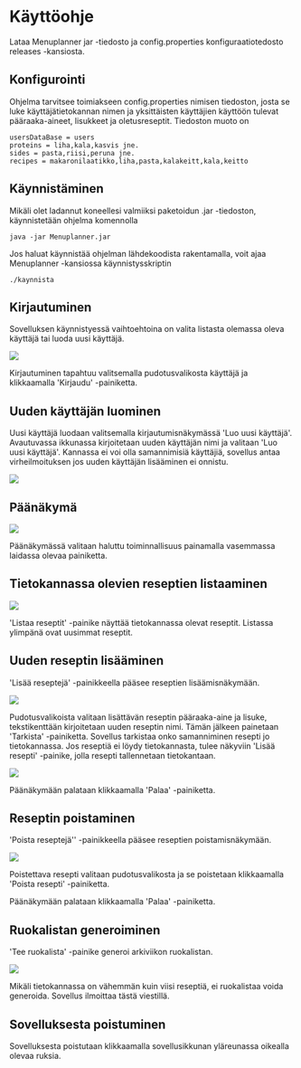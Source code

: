 <h1>Käyttöohje</h1>

Lataa Menuplanner jar -tiedosto ja config.properties konfiguraatiotedosto releases -kansiosta.

<h2>Konfigurointi</h2>

Ohjelma tarvitsee toimiakseen config.properties nimisen tiedoston, josta se luke käyttäjätietokannan nimen ja yksittäisten käyttäjien käyttöön tulevat pääraaka-aineet, lisukkeet ja oletusreseptit. Tiedoston muoto on

```
usersDataBase = users
proteins = liha,kala,kasvis jne.
sides = pasta,riisi,peruna jne.
recipes = makaronilaatikko,liha,pasta,kalakeitt,kala,keitto
```

<h2>Käynnistäminen</h2>

Mikäli olet ladannut koneellesi valmiiksi paketoidun .jar -tiedoston, käynnistetään ohjelma komennolla

<code>java -jar Menuplanner.jar</code>

Jos haluat käynnistää ohjelman lähdekoodista rakentamalla, voit ajaa Menuplanner -kansiossa käynnistysskriptin

<code>./kaynnista</code>

<h2>Kirjautuminen</h2>

Sovelluksen käynnistyessä vaihtoehtoina on valita listasta olemassa oleva käyttäjä tai luoda uusi käyttäjä.

<img src="images/loginGUI.png">

Kirjautuminen tapahtuu valitsemalla pudotusvalikosta käyttäjä ja klikkaamalla 'Kirjaudu' -painiketta.

<h2>Uuden käyttäjän luominen</h2>

Uusi käyttäjä luodaan valitsemalla kirjautumisnäkymässä 'Luo uusi käyttäjä'. Avautuvassa ikkunassa kirjoitetaan uuden käyttäjän nimi ja valitaan 'Luo uusi käyttäjä'. Kannassa ei voi olla samannimisiä käyttäjiä, sovellus antaa virheilmoituksen jos uuden käyttäjän lisääminen ei onnistu.

<img src=images/newUserGUI.png>

<h2>Päänäkymä</h2>

<img src="images/mainview.png">

Päänäkymässä valitaan haluttu toiminnallisuus painamalla vasemmassa laidassa olevaa painiketta.

<h2>Tietokannassa olevien reseptien listaaminen</h2>

<img src="images/listRecipesGUI.png">

'Listaa reseptit' -painike näyttää tietokannassa olevat reseptit. Listassa ylimpänä ovat uusimmat reseptit.

<h2>Uuden reseptin lisääminen</h2>

'Lisää reseptejä' -painikkeella pääsee reseptien lisäämisnäkymään.

<img src="images/addRecipe.png">

Pudotusvalikoista valitaan lisättävän reseptin pääraaka-aine ja lisuke, tekstikenttään kirjoitetaan uuden reseptin nimi. Tämän jälkeen painetaan 'Tarkista' -painiketta. Sovellus tarkistaa onko samanniminen resepti jo tietokannassa. Jos reseptiä ei löydy tietokannasta, tulee näkyviin 'Lisää resepti' -painike, jolla resepti tallennetaan tietokantaan.

<img src="images/addRecipeSave.png">

Päänäkymään palataan klikkaamalla 'Palaa' -painiketta.

<h2>Reseptin poistaminen</h2>

'Poista reseptejä'' -painikkeella pääsee reseptien poistamisnäkymään.

<img src = "images/delRecipe.png">

Poistettava resepti valitaan pudotusvalikosta ja se poistetaan klikkaamalla 'Poista resepti' -painiketta.

Päänäkymään palataan klikkaamalla 'Palaa' -painiketta.

<h2>Ruokalistan generoiminen</h2>

'Tee ruokalista' -painike generoi arkiviikon ruokalistan.

<img src="images/generateMenu.png">

Mikäli tietokannassa on vähemmän kuin viisi reseptiä, ei ruokalistaa voida generoida. Sovellus ilmoittaa tästä viestillä.

<h2>Sovelluksesta poistuminen</h2>

Sovelluksesta poistutaan klikkaamalla sovellusikkunan yläreunassa oikealla olevaa ruksia.
